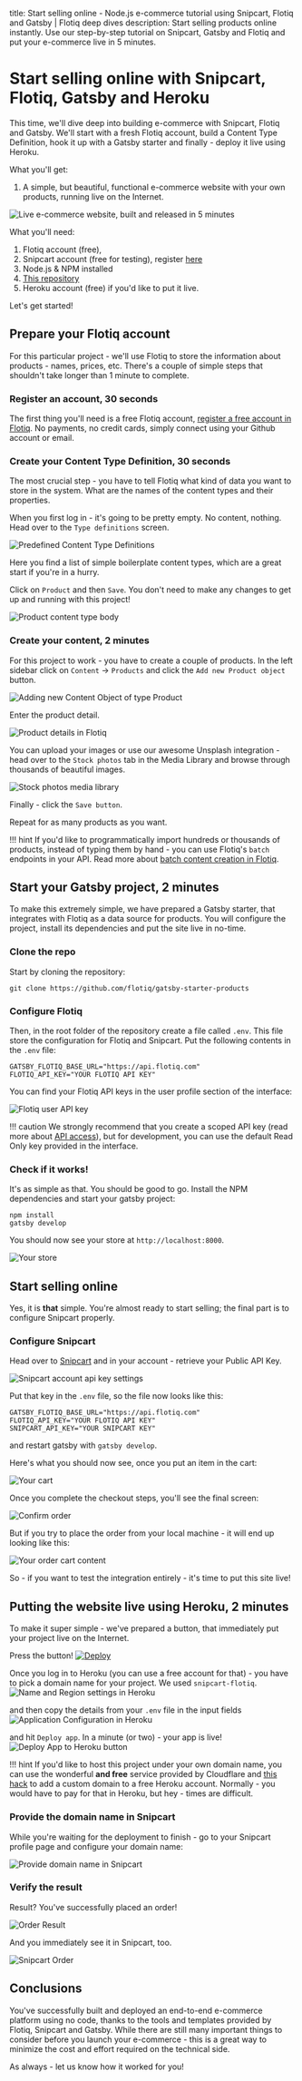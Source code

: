 title: Start selling online - Node.js e-commerce tutorial using Snipcart, Flotiq and Gatsby | Flotiq deep dives
description: Start selling products online instantly. Use our step-by-step tutorial on Snipcart, Gatsby and Flotiq and put your e-commerce live in 5 minutes.

# Start selling online with Snipcart, Flotiq, Gatsby and Heroku

This time, we'll dive deep into building e-commerce with Snipcart, Flotiq and Gatsby. We'll start with a fresh Flotiq account, build a Content Type Definition, hook it up with a Gatsby starter and finally - deploy it live using Heroku.

What you'll get:

1. A simple, but beautiful, functional e-commerce website with your own products, running live on the Internet.

![Live e-commerce website, built and released in 5 minutes](images/snipcart-gatsby-demo/live-website.png)

What you'll need:

1. Flotiq account (free),
2. Snipcart account (free for testing), register [here](https://snipcart.com)
3. Node.js & NPM installed
4. [This repository](https://github.com/flotiq/gatsby-starter-products)
5. Heroku account (free) if you'd like to put it live.

Let's get started!

## Prepare your Flotiq account

For this particular project - we'll use Flotiq to store the information about products - names, prices, etc.
There's a couple of simple steps that shouldn't take longer than 1 minute to complete.

### Register an account, 30 seconds
The first thing you'll need is a free Flotiq account, [register a free account in Flotiq](https://editor.flotiq.com/register.html). No payments, no credit cards, simply connect using your Github account or email. 

### Create your Content Type Definition, 30 seconds

The most crucial step - you have to tell Flotiq what kind of data you want to store in the system. What are the names of the content types and their properties. 

When you first log in - it's going to be pretty empty. No content, nothing. Head over to the `Type definitions` screen.

![Predefined Content Type Definitions](images/snipcart-gatsby-demo/upload_eb0f862f52d89aa0558842509818938a.png)


Here you find a list of simple boilerplate content types, which are a great start if you're in a hurry. 

Click on `Product` and then `Save`. You don't need to make any changes to get up and running with this project!

![Product content type body](images/snipcart-gatsby-demo/upload_2b69829cba0a8ad8d76416fb0bf7a6b0.png)

### Create your content, 2 minutes

For this project to work - you have to create a couple of products. In the left sidebar click on `Content` → `Products` and click the `Add new Product object` button.

![Adding new Content Object of type Product](images/snipcart-gatsby-demo/upload_999f5372a47637004f06bc1a00cc007e.png)

Enter the product detail.

![Product details in Flotiq](images/snipcart-gatsby-demo/upload_9832c93c03f6862b07fcb13f848962fe.png)

You can upload your images or use our awesome Unsplash integration - head over to the `Stock photos` tab in the Media Library and browse through thousands of beautiful images.

![Stock photos media library](images/snipcart-gatsby-demo/upload_a1a461706f319a31ce3f4ba1b58756dc.png)

Finally - click the `Save button`. 

Repeat for as many products as you want.

!!! hint
    If you'd like to programmatically import hundreds or thousands of products, instead of typing them by hand - you can use Flotiq's `batch` endpoints in your API. Read more about [batch content creation in Flotiq](https://flotiq.com/docs/API/content-types/#batch-content-upload).


## Start your Gatsby project, 2 minutes

To make this extremely simple, we have prepared a Gatsby starter, that integrates with Flotiq as a data source for products. You will configure the project, install its dependencies and put the site live in no-time.

### Clone the repo


Start by cloning the repository:

```
git clone https://github.com/flotiq/gatsby-starter-products
```

### Configure Flotiq

Then, in the root folder of the repository create a file called `.env`. This file store the configuration for Flotiq and Snipcart. Put the following contents in the `.env` file:

```
GATSBY_FLOTIQ_BASE_URL="https://api.flotiq.com"
FLOTIQ_API_KEY="YOUR FLOTIQ API KEY"
```

You can find your Flotiq API keys in the user profile section of the interface:

![Flotiq user API key](images/snipcart-gatsby-demo/upload_61473eb050d5e4992b8c88eac716e52b.png)

!!! caution
    We strongly recommend that you create a scoped API key (read more about [API access](../API/index.md)), but for development, you can use the default Read Only key provided in the interface. 
  
### Check if it works!

It's as simple as that. You should be good to go. Install the NPM dependencies and start your gatsby project:

```
npm install
gatsby develop
```

You should now see your store at `http://localhost:8000`.

![Your store](images/snipcart-gatsby-demo/upload_18388a1968458357ff2eea62bb563adc.png)

## Start selling online

Yes, it is **that** simple. You're almost ready to start selling; the final part is to configure Snipcart properly.

### Configure Snipcart

Head over to [Snipcart](https://snipcart.com) and in your account - retrieve your Public API Key.

![Snipcart account api key settings](images/snipcart-gatsby-demo/upload_73bf9f96f1fadaf960e12e802833a26b.png)

Put that key in the `.env` file, so the file now looks like this:

```
GATSBY_FLOTIQ_BASE_URL="https://api.flotiq.com"
FLOTIQ_API_KEY="YOUR FLOTIQ API KEY"
SNIPCART_API_KEY="YOUR SNIPCART KEY"
```

and restart gatsby with `gatsby develop`.

Here's what you should now see, once you put an item in the cart:

![Your cart](images/snipcart-gatsby-demo/upload_82b4d268d923659550753caa762f02c2.png)

Once you complete the checkout steps, you'll see the final screen:

![Confirm order](images/snipcart-gatsby-demo/upload_632049a8ac4b39a5d39233d1e8414720.png)

But if you try to place the order from your local machine - it will end up looking like this:

![Your order cart content](images/snipcart-gatsby-demo/upload_0b4afe702b39d742e65fe8bf652a517f.png)

So - if you want to test the integration entirely - it's time to put this site live!

## Putting the website live using Heroku, 2 minutes

To make it super simple - we've prepared a button, that immediately put your project live on the Internet. 

Press the button!
  [![Deploy](https://www.herokucdn.com/deploy/button.svg)](https://heroku.com/deploy?template=https://github.com/flotiq/gatsby-starter-products)
  
Once you log in to Heroku (you can use a free account for that) - you have to pick a domain name for your project. We used `snipcart-flotiq`.
![Name and Region settings in Heroku](images/snipcart-gatsby-demo/upload_f7b021894467811e477eae8c3a3190f9.png)

and then copy the details from your `.env` file in the input fields 
![Application Configuration in Heroku](images/snipcart-gatsby-demo/upload_e88ab376e585bfdf413351b01898f9f7.png)

and hit `Deploy app`. In a minute (or two) - your app is live!
![Deploy App to Heroku button](images/snipcart-gatsby-demo/upload_0e11e37662064ad43e0fc994f4cf7401.png)

!!! hint
    If you'd like to host this project under your own domain name, you can use the wonderful **and free** service provided by Cloudflare and [this hack](../add-a-custom-domain-to-heroku-for-free/) to add a custom domain to a free Heroku account. Normally - you would have to pay for that in Heroku, but hey - times are difficult.


### Provide the domain name in Snipcart

While you're waiting for the deployment to finish - go to your Snipcart profile page and configure your domain name:

![Provide domain name in Snipcart](images/snipcart-gatsby-demo/upload_b9ba70e10596a6c60ec648a41eb1ee4c.png)

### Verify the result

Result? You've successfully placed an order!

![Order Result](images/snipcart-gatsby-demo/upload_5c0836387a79f4dc5e187d30fef345c9.png)


And you immediately see it in Snipcart, too.

![Snipcart Order](images/snipcart-gatsby-demo/upload_1a5a590dd6e2fa214c221305e11f8b13.png)


## Conclusions

You've successfully built and deployed an end-to-end e-commerce platform using no code, thanks to the tools and templates provided by Flotiq, Snipcart and Gatsby. While there are still many important things to consider before you launch your e-commerce - this is a great way to minimize the cost and effort required on the technical side.

As always - let us know how it worked for you!
